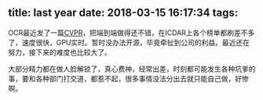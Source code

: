 title: last year
date: 2018-03-15 16:17:34
tags:
---

OCR最近发了一篇[CVPR](https://arxiv.org/abs/1801.01671)，把端到端做得还不错，在ICDAR上各个榜单都刷差不多了，速度很快，GPU实时。暂时没办法开源，毕竟牵扯到公司的利益。最近还在努力，接下来的难度也比较大了。

大部分精力都在做人脸解锁了，真心费神，经常出差，时刻都可能发生各种坑爹的事，要和各种部门打交道，都惹不起，很多事情没法分出去就只能自己做，好惨啊。